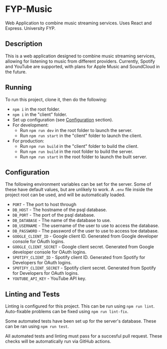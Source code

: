 # FYP-Music
Web Application to combine music streaming services. Uses React and Express. University FYP.

## Description
This is a web application designed to combine music streaming services, allowing for listening to music from different providers.
Currently, Spotify and YouTube are supported, with plans for Apple Music and SoundCloud in the future.

## Running
To run this project, clone it, then do the following:
- `npm i` in the root folder.
- `npm i` in the "client" folder.
- Set up configuration (see [Configuration](#Configuration) section).
- For development:
  - Run `npm run dev` in the root folder to launch the server.
  - Run `npm run start` in the "client" folder to launch the client.
- For production:
  - Run `npm run build` in the "client" folder to build the client.
  - Run `npm run build` in the root folder to build the server.
  - Run `npm run start` in the root folder to launch the built server.

## Configuration
The following environment variables can be set for the server. Some of these have default values, but are unlikely to work.
A `.env` file inside the project root can be used, and will be automatically loaded.
- `PORT` - The port to host through
- `DB_HOST` - The hostname of the psql database.
- `DB_PORT` - The port of the psql database.
- `DB_DATABASE` - The name of the database to use.
- `DB_USERNAME` - The username of the user to use to access the database.
- `DB_PASSWORD` - The password of the user to use to access toe database.
- `GOOGLE_CLIENT_ID` - Google client ID. Generated from Google developer console for OAuth logins.
- `GOOGLE_CLIENT_SECRET` - Google client secret. Generated from Google developer console for OAuth logins.
- `SPOTIFY_CLIENT_ID` - Spotify client ID. Generated from Spotify for Developers for OAuth logins.
- `SPOTIFY_CLIENT_SECRET` - Spotify client secret. Generated from Spotify for Developers for OAuth logins.
- `YOUTUBE_API_KEY` - YouTube API key.

## Linting and Tests
Linting is configured for this project. This can be run using `npm run lint`. Auto-fixable problems can be fixed using `npm run lint-fix`. 

Some automated tests have been set up for the server's database. These can be ran using `npm run test`.

All automated tests and linting must pass for a succesful pull request. These checks will be automatically run via GitHub actions.
